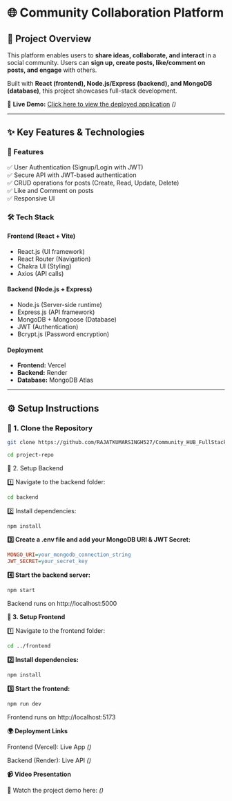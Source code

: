 # 🌐 Community Collaboration Platform  

## 🚀 Project Overview  
This platform enables users to **share ideas, collaborate, and interact** in a social community. Users can **sign up, create posts, like/comment on posts, and engage** with others.  

Built with **React (frontend), Node.js/Express (backend), and MongoDB (database)**, this project showcases full-stack development.  

🔗 **Live Demo:** [Click here to view the deployed application](#) *()*  

---

## ✨ Key Features & Technologies  

### 🌟 Features  
✅ User Authentication (Signup/Login with JWT)  
✅ Secure API with JWT-based authentication  
✅ CRUD operations for posts (Create, Read, Update, Delete)  
✅ Like and Comment on posts  
✅ Responsive UI  

### 🛠️ Tech Stack  
#### **Frontend (React + Vite)**
- React.js (UI framework)
- React Router (Navigation)
- Chakra UI (Styling)
- Axios (API calls)

#### **Backend (Node.js + Express)**
- Node.js (Server-side runtime)
- Express.js (API framework)
- MongoDB + Mongoose (Database)
- JWT (Authentication)
- Bcrypt.js (Password encryption)

#### **Deployment**
- **Frontend:** Vercel  
- **Backend:** Render  
- **Database:** MongoDB Atlas  

---

## ⚙️ Setup Instructions  

### 🔹 1. Clone the Repository  
```bash
git clone https://github.com/RAJATKUMARSINGH527/Community_HUB_FullStack_Website.git

cd project-repo
```
🔹 2. Setup Backend

1️⃣ Navigate to the backend folder:

```bash
cd backend

```

2️⃣ Install dependencies:

```bash
npm install

```
**3️⃣ Create a .env file and add your MongoDB URI & JWT Secret:**

```ini
MONGO_URI=your_mongodb_connection_string
JWT_SECRET=your_secret_key
```

**4️⃣ Start the backend server:**

```bash
npm start

```
Backend runs on http://localhost:5000

**🔹 3. Setup Frontend**

1️⃣ Navigate to the frontend folder:

```bash
cd ../frontend

```

**2️⃣ Install dependencies:**

```bash
npm install

```

**3️⃣ Start the frontend:**

```bash
npm run dev

```
Frontend runs on http://localhost:5173


**🌍 Deployment Links**

Frontend (Vercel): Live App *()* 

Backend (Render): Live API *()* 


**📹 Video Presentation**

🎥 Watch the project demo here: *()* 


